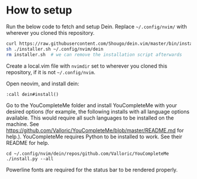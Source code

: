 # How to setup

Run the below code to fetch and setup Dein. Replace `~/.config/nvim/` with wherever you cloned this repository.

```sh
curl https://raw.githubusercontent.com/Shougo/dein.vim/master/bin/installer.sh > installer.sh
sh ./installer.sh ~/.config/nvim/dein
rm installer.sh  # we can remove the installation script afterwards
```

Create a local.vim file with `nvimdir` set to wherever you cloned this repository, if it is not `~/.config/nvim`.

Open neovim, and install dein:

```:call dein#install()```

Go to the YouCompleteMe folder and install YouCompleteMe with your desired options (for example, the following installs with all language options available. This would require all such languages to be installed on the machine. See https://github.com/Valloric/YouCompleteMe/blob/master/README.md for help.). YouCompleteMe requires Python to be installed to work. See their README for help.

```
cd ~/.config/nvim/dein/repos/github.com/Valloric/YouCompleteMe
./install.py --all
```

Powerline fonts are required for the status bar to be rendered properly.
